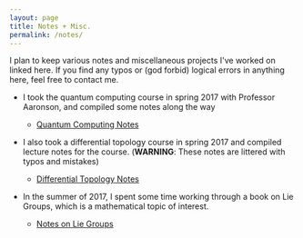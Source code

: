 ```yaml
---
layout: page
title: Notes + Misc.
permalink: /notes/
---
```


I plan to keep various notes and miscellaneous projects I've worked on
linked here. If you find any typos or (god forbid) logical errors in
anything here, feel free to contact me.

* I took the quantum computing course in spring 2017 with Professor
Aaronson, and compiled some notes along the way
  - [Quantum Computing Notes](../files/QuantumComputing.pdf)

* I also took a differential topology course in spring 2017 and compiled
lecture notes for the course. (**WARNING**: These notes are littered with typos
and mistakes)
  - [Differential Topology Notes](../files/M382D.pdf)

* In the summer of 2017, I spent some time working through a book on
Lie Groups, which is a mathematical topic of interest.
    - [Notes on Lie Groups](../files/LieGroups.pdf)
